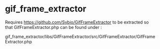 gif_frame_extractor
===================

Requires https://github.com/Sybio/GifFrameExtractor to be extracted so that GifFrameExtractor.php can be found under :

gif_frame_extractor/libs/GifFrameExtractor/src/GifFrameExtractor/GifFrameExtractor.php